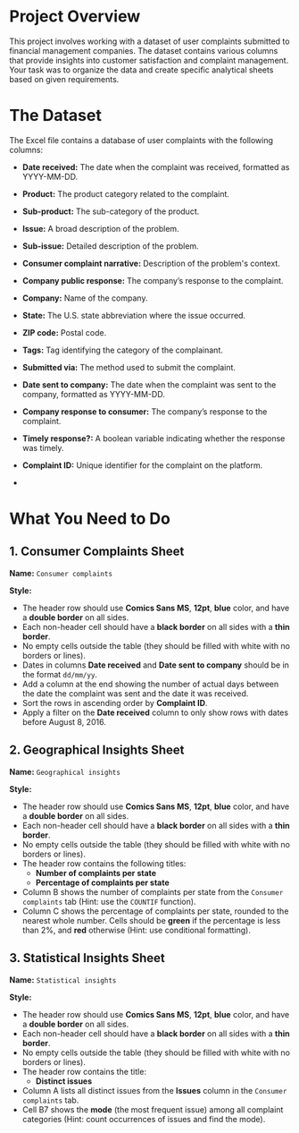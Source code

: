 # Project Overview

This project involves working with a dataset of user complaints submitted to financial management companies. The dataset contains various columns that provide insights into customer satisfaction and complaint management. Your task was to organize the data and create specific analytical sheets based on given requirements.

# The Dataset
 
 The Excel file contains a database of user complaints with the following columns:
 
 - **Date received:** The date when the complaint was received, formatted as YYYY-MM-DD.
 - **Product:** The product category related to the complaint.
 - **Sub-product:** The sub-category of the product.
 - **Issue:** A broad description of the problem.
 - **Sub-issue:** Detailed description of the problem.
 - **Consumer complaint narrative:** Description of the problem's context.
 - **Company public response:** The company’s response to the complaint.
 - **Company:** Name of the company.
 - **State:** The U.S. state abbreviation where the issue occurred.
 - **ZIP code:** Postal code.
 - **Tags:** Tag identifying the category of the complainant.
 - **Submitted via:** The method used to submit the complaint.
 - **Date sent to company:** The date when the complaint was sent to the company, formatted as YYYY-MM-DD.
 - **Company response to consumer:** The company’s response to the complaint.
 - **Timely response?:** A boolean variable indicating whether the response was timely.
 - **Complaint ID:** Unique identifier for the complaint on the platform.

 - 
 # What You Need to Do
 
 ## 1. **Consumer Complaints Sheet**
 
 **Name:** `Consumer complaints`
 
 **Style:**
 
 - The header row should use **Comics Sans MS**, **12pt**, **blue** color, and have a **double border** on all sides.
 - Each non-header cell should have a **black border** on all sides with a **thin border**.
 - No empty cells outside the table (they should be filled with white with no borders or lines).
 - Dates in columns **Date received** and **Date sent to company** should be in the format `dd/mm/yy`.
 - Add a column at the end showing the number of actual days between the date the complaint was sent and the date it was received.
 - Sort the rows in ascending order by **Complaint ID**.
 - Apply a filter on the **Date received** column to only show rows with dates before August 8, 2016.
 
 ## 2. **Geographical Insights Sheet**
 
 **Name:** `Geographical insights`
 
 **Style:**
 
 - The header row should use **Comics Sans MS**, **12pt**, **blue** color, and have a **double border** on all sides.
 - Each non-header cell should have a **black border** on all sides with a **thin border**.
 - No empty cells outside the table (they should be filled with white with no borders or lines).
 - The header row contains the following titles:
   - **Number of complaints per state**
   - **Percentage of complaints per state**
 - Column B shows the number of complaints per state from the `Consumer complaints` tab (Hint: use the `COUNTIF` function).
 - Column C shows the percentage of complaints per state, rounded to the nearest whole number. Cells should be **green** if the percentage is less than 2%, and **red** otherwise (Hint: use conditional formatting).
 
 ## 3. **Statistical Insights Sheet**
 
 **Name:** `Statistical insights`
 
 **Style:**
 
 - The header row should use **Comics Sans MS**, **12pt**, **blue** color, and have a **double border** on all sides.
 - Each non-header cell should have a **black border** on all sides with a **thin border**.
 - No empty cells outside the table (they should be filled with white with no borders or lines).
 - The header row contains the title:
   - **Distinct issues**
 - Column A lists all distinct issues from the **Issues** column in the `Consumer complaints` tab.
 - Cell B7 shows the **mode** (the most frequent issue) among all complaint categories (Hint: count occurrences of issues and find the mode).

